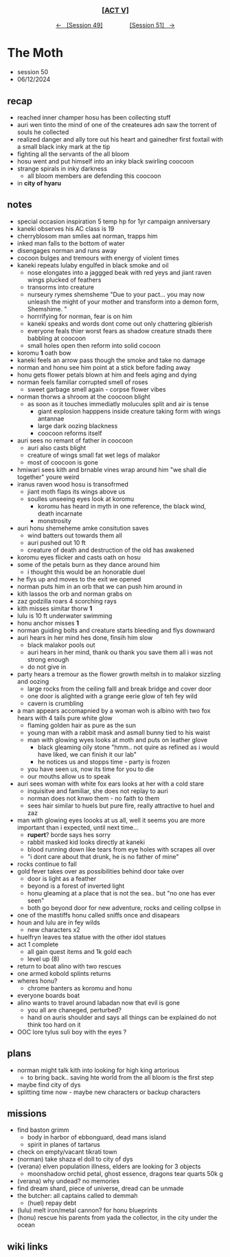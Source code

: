 <div align="center">
  <h3 align="center"><a href="https://github.com/h-griffin/dnd-notes/blob/main/grimmhaus/act-V" >[ACT V]</a></h3>
  <p align="center">
    <a href="https://github.com/h-griffin/dnd-notes/blob/main/grimmhaus/act-V/24-06-05.md" >&larr; &nbsp; [Session 49]</a>
    &nbsp;&nbsp;&nbsp;&nbsp;&nbsp;&nbsp;&nbsp;&nbsp;&nbsp;&nbsp;&nbsp;&nbsp;&nbsp;&nbsp;
    <a href="https://github.com/h-griffin/dnd-notes/blob/main/grimmhaus/act-V/24-06-19.md" >[Session 51] &nbsp; &rarr;</a>
  </p>
</div>

# The Moth
- session 50
- 06/12/2024

## recap
- reached inner champer hosu has been collecting stuff
- auri wen tinto the mind of one of the createures adn saw the torrent of souls he collected
- realized danger and ally tore out his heart and gainedher first foxtail with a small black inky mark at the tip
- fighting all the servants of the all bloom
- hosu went and put himself into an inky black swirling coocoon
- strange spirals in inky darkness
    - all bloom members are defending this coocoon
- in **city of hyaru**

## notes
- special occasion inspiration 5 temp hp for 1yr campaign anniversary
- kaneki observes his AC class is 19
- cherryblosom man smiles aat norman, trapps him
- inked man falls to the bottom of water
- disengages norman and runs away
- cocoon bulges and tremours with energy of violent times
- kaneki repeats lulaby engulfed in black smoke and oil
    - nose elongates into a jaggged beak with red  yeys and jiant raven wings plucked of feathers
    - transorms into creature
    - nurseury rymes shemsheme "Due to your pact… you may now unleash the might of your mother and transform into a demon form, Shemshime. "
    - horrrifying for norman, fear is on him
    - kaneki speaks and words dont come out only chattering gibierish
    - everyone feals thier worst fears as shadow creature stnads there babbling at coocoon
    - small holes open then reform into solid cocoon
- koromu **1** oath bow
- kaneki feels an arrow pass though the smoke and take no damage
- norman and honu see him point at a stick before fading away
- honu gets flower petals blown at him and feels aging and dying
- norman feels familiar corrupted smell of roses
    - sweet garbage smell again - corpse flower vibes
- norman thorws a shroom at the coocoon blight
    - as soon as it touches immediatly molucules split and air is tense
        - giant explosion happpens inside creature taking form with wings antannae
        - large dark oozing blackness
        - coocoon reforms itself
- auri sees no remant of father in coocoon
    - auri also casts blight
    - creature of wings small fat wet legs of malakor
    - most of coocoon is gone
- hmiwari sees kith and brnable vines wrap around him "we shall die together" youre weird
- iranus raven wood hosu is transofrmed
    - jiant moth flaps its wings above us
    - soulles unseeing eyes look at koromu
        - koromu has heard in myth in one reference, the black wind, death incarnate
        - monstrosity
- auri honu shemeheme amke consitution saves
    - wind batters out towards them all
    - auri pushed out 10 ft
    - creature of death and destruction of the old has awakened
- koromu eyes flicker and casts oath on hosu
- some of the petals burn as they dance around him
    - i thought this would be an honorable duel
- he flys up and moves to the exit we opened
- norman puts him in an orb that we can push him around in
- kith lassos the orb and norman grabs on
- zaz godzilla roars 4 scorching rays
- kith misses simitar thorw **1**
- lulu is 10 ft underwater swimming
- honu anchor misses **1**
- norman guiding bolts and creature starts bleeding and flys downward
- auri hears in her mind hes done, finsih him slow
    - black malakor pools out
    - auri hears in her mind, thank ou thank you save them all i was not strong enough
    - do not give in
- party hears a  tremour as the flower growth meltsh in to malakor sizzling and oozing
    - large rocks from the ceiling falll and break bridge and cover door
    - one door is alighted with a grange eerie glow of teh fey wild
    - cavern is crumbling
- a man appears accomapnied by a woman woh is albino with two fox hears with 4 tails pure white glow
    - flaming golden hair as pure as the sun
    - young man with a  rabbit mask and  asmall bunny tied to his waist
    - man with glowing wyes looks at moth and puts on leather glove
        - black gleaming oily stone "hmm.. not quire as refined as i would have liked, we can finish it our lab"
        - he notices us and stopps time - party is frozen
    - you have seen us, now its time for you to die
    - our mouths allow us to speak
- auri sees woman with white fox ears looks at her with a cold stare
    - inquisitve and familiar, she does not replay to auri
    - norman does not knwo them - no faith to them
    - sees hair similar to huels but pure fire, really attractive to huel and zaz
- man with glowing eyes loooks at us all, well it seems you are more important than i expected, until next time...
    - **rupert**? borde says hes sorry
    - rabbit masked kid looks directly at kaneki
    - blood running down like tears from eye holes with scrapes all over
    - "i dont care about that drunk, he is no father of mine"
- rocks continue to fall
- gold fever takes over as possibilities behind door take over
    - door is light as a feather
    - beyond is a forest of inverted light
    - honu gleaming at a place that is not the sea.. but "no one has ever seen"
    - both go beyond door for new adventure, rocks and ceiling collpse in
- one of the mastiffs honu called sniffs once and disapears
- houn and lulu are in fey wilds
    - new characters x2
- huelfryn leaves tea statue with the other idol statues
- act 1 complete
    - all gain quest items and 1k gold each
    - level up (8)
- return to boat alino with two rescues
- one armed kobold splints returns
- wheres honu?
    - chrome banters as koromu and honu
- everyone boards boat
- alino wants to travel around labadan now that evil is gone
    - you all are chaneged, perturbed?
    - hand on auris shoulder and says all things can be explained do not think too hard on it
- OOC lore tylus suli boy with the eyes ?

## plans
- norman might talk kith into looking for high king artorious
    - to bring back.. saving hte world from the all bloom is the first step
- maybe find city of dys
- splitting time now - maybe new characters or backup characters

## missions
- find baston grimm
    - body in harbor of ebbonguard, dead mans island
    - spirit in planes of tartarus
- check on empty/vacant tikrati town
- (norman) take shaza el doll to city of dys
- (verana) elven population illness, elders are looking for 3 objects
    - moonshadow orchid petal, ghost essence, dragons tear quarts 50k g
- (verana) why undead? no memories
- find dream shard, piece of universe, dread can be unmade
- the butcher: all captains called to demmah
    - (huel) repay debt
- (lulu) melt iron/metal cannon? for honu blueprints
- (honu) rescue his parents from yada the collector, in the city under the ocean

## wiki links
